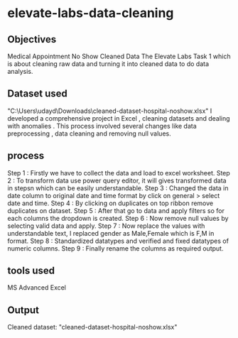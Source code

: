 # elevate-labs-data-cleaning
## Objectives
Medical Appointment No Show Cleaned Data 
The Elevate Labs Task 1 which is about cleaning raw data and turning it into cleaned data to do data analysis.
## Dataset used 
"C:\Users\udayd\Downloads\cleaned-dataset-hospital-noshow.xlsx"
I developed a comprehensive project in Excel , cleaning datasets and dealing with anomalies . This process involved several changes like data preprocessing , data cleaning and removing null values.
## process
Step 1 : Firstly we have to collect the data and load to excel worksheet.
Step 2 : To transform data use power query editor, it will gives transformed data in stepsn which can be easily understandable.
Step 3 : Changed the data in date column to original date and time format by click on general > select date and time.
Step 4 : By clicking on duplicates on top ribbon remove duplicates on dataset.
Step 5 : After that go to data and apply filters so for each columns the dropdown is created.
Step 6 : Now remove null values by selecting valid data and apply.
Step 7 : Now replace the values with understandable text, I replaced gender as Male,Female which is F,M in format.
Step 8 : Standardized datatypes and verified and fixed datatypes of numeric columns.
Step 9 : Finally rename the columns as required output.
## tools used 
MS Advanced Excel
## Output
Cleaned dataset:
"cleaned-dataset-hospital-noshow.xlsx"
